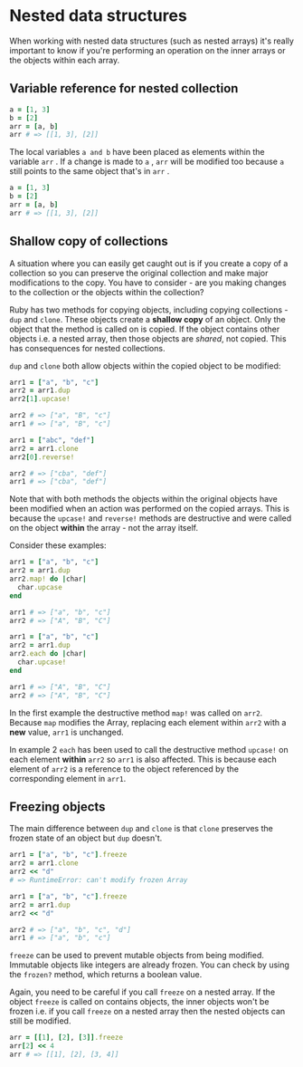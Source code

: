 # Nested data structures

When working with nested data structures (such as nested arrays) it's really important to know if you're performing an operation on the inner arrays or the objects within each array.

## Variable reference for nested collection

```ruby
a = [1, 3]
b = [2]
arr = [a, b]
arr # => [[1, 3], [2]]
```

The local variables `a and b` have been placed as elements within the variable `arr` . If a change is made to `a` , `arr` will be modified too because `a` still points to the same object that's in `arr` .

```ruby
a = [1, 3]
b = [2]
arr = [a, b]
arr # => [[1, 3], [2]]
```

## Shallow copy of collections

A situation where you can easily get caught out is if you create a copy of a collection so you can preserve the original collection and make major modifications to the copy. You have to consider - are you making changes to the collection or the objects within the collection?

Ruby has two methods for copying objects, including copying collections - `dup` and `clone`. These objects create a **shallow copy** of an object. Only the object that the method is called on is copied. If the object contains other objects i.e. a nested array, then those objects are *shared*, not copied. This has consequences for nested collections. 

`dup` and `clone` both allow objects within the copied object to be modified:  

```ruby
arr1 = ["a", "b", "c"]
arr2 = arr1.dup
arr2[1].upcase!

arr2 # => ["a", "B", "c"]
arr1 # => ["a", "B", "c"] 
```

```ruby
arr1 = ["abc", "def"]
arr2 = arr1.clone
arr2[0].reverse!

arr2 # => ["cba", "def"]
arr1 # => ["cba", "def"]
```

Note that with both methods the objects within the original objects have been modified when an action was performed on the copied arrays. This is because the `upcase!` and `reverse!` methods are destructive and were called on the object **within** the array - not the array itself. 

Consider these examples:

```ruby
arr1 = ["a", "b", "c"]
arr2 = arr1.dup
arr2.map! do |char|
  char.upcase
end

arr1 # => ["a", "b", "c"]
arr2 # => ["A", "B", "C"]
```

```ruby
arr1 = ["a", "b", "c"]
arr2 = arr1.dup
arr2.each do |char|
  char.upcase!
end

arr1 # => ["A", "B", "C"]
arr2 # => ["A", "B", "C"]
```

In the first example the destructive method `map!` was called on `arr2`. Because `map` modifies the Array, replacing each element within `arr2` with a **new** value, `arr1` is unchanged.

In example 2 `each` has been used to call the destructive method `upcase!` on each element **within** `arr2` so `arr1` is also affected. This is because each element of `arr2` is a reference to the object referenced by the corresponding element in `arr1`. 

## Freezing objects

The main difference between `dup` and `clone` is that `clone` preserves the frozen state of an object but `dup` doesn't.

```ruby
arr1 = ["a", "b", "c"].freeze
arr2 = arr1.clone
arr2 << "d"
# => RuntimeError: can't modify frozen Array
```

```ruby
arr1 = ["a", "b", "c"].freeze
arr2 = arr1.dup
arr2 << "d"

arr2 # => ["a", "b", "c", "d"]
arr1 # => ["a", "b", "c"]
```

`freeze` can be used to prevent mutable objects from being modified. Immutable objects like integers are already frozen. You can check by using the `frozen?` method, which returns a boolean value.

Again, you need to be careful if you call `freeze` on a nested array. If the object `freeze` is called on contains objects, the inner objects won't be frozen i.e. if you call `freeze` on a nested array then the nested objects can still be modified. 

```ruby
arr = [[1], [2], [3]].freeze
arr[2] << 4
arr # => [[1], [2], [3, 4]]
```